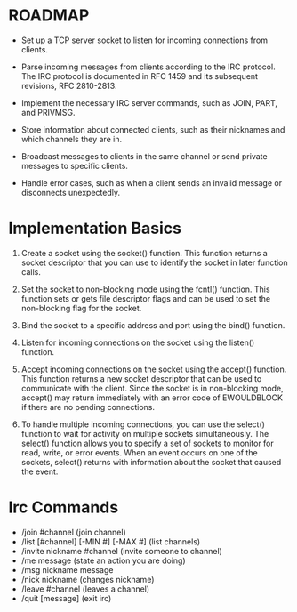 # ROADMAP

 - Set up a TCP server socket to listen for incoming connections from clients.

 - Parse incoming messages from clients according to the IRC protocol. The IRC protocol is documented in RFC 1459 and its subsequent revisions, RFC 2810-2813.

 - Implement the necessary IRC server commands, such as JOIN, PART, and PRIVMSG.

 - Store information about connected clients, such as their nicknames and which channels they are in.

 - Broadcast messages to clients in the same channel or send private messages to specific clients.

 - Handle error cases, such as when a client sends an invalid message or disconnects unexpectedly. 


 # Implementation Basics

 1. Create a socket using the socket() function. This function returns a socket descriptor that you can use to identify the socket in later function calls.

 2. Set the socket to non-blocking mode using the fcntl() function. This function sets or gets file descriptor flags and can be used to set the non-blocking flag for the socket.

 3. Bind the socket to a specific address and port using the bind() function.

 4. Listen for incoming connections on the socket using the listen() function.

 5. Accept incoming connections on the socket using the accept() function. This function returns a new socket descriptor that can be used to communicate with the client. Since the socket is in non-blocking mode, accept() may return immediately with an error code of EWOULDBLOCK if there are no pending connections.

 6. To handle multiple incoming connections, you can use the select() function to wait for activity on multiple sockets simultaneously. The select() function allows you to specify a set of sockets to monitor for read, write, or error events. When an event occurs on one of the sockets, select() returns with information about the socket that caused the event.

 # Irc Commands

 - /join #channel							(join channel)
 - /list [#channel] [-MIN #] [-MAX #]		(list channels)
 - /invite nickname #channel				(invite someone to channel)
 - /me message								(state an action you are doing)
 - /msg nickname message  
 - /nick nickname							(changes nickname)
 - /leave #channel							(leaves a channel)
 - /quit [message]							(exit irc)